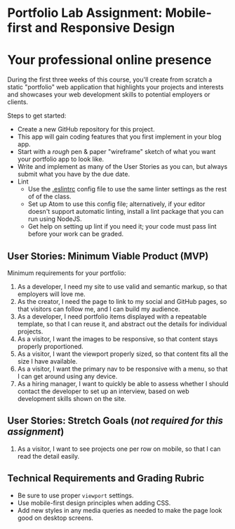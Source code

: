 # Portfolio Lab Assignment: Mobile-first and Responsive Design

# Your professional online presence
During the first three weeks of this course, you'll create from scratch a static "portfolio" web application that highlights your projects and interests and showcases your web development skills to potential employers or clients.

Steps to get started:
- Create a new GitHub repository for this project.
- This app will gain coding features that you first implement in your blog app.
- Start with a *rough* pen &amp; paper "wireframe" sketch of what you want your portfolio app to look like.
- Write and implement as many of the User Stories as you can, but always submit what you have by the due date.
- Lint
  - Use the [.eslintrc](https://github.com/codefellows-seattle-301d7/01-mobile-first/blob/master/.eslintrc) config file to use the same linter settings as the rest of of the class.
  - Set up Atom to use this config file; alternatively, if your editor doesn't support automatic linting, install a lint package that you can run using NodeJS.
  - Get help on setting up lint if you need it; your code must pass lint before your work can be graded.

## User Stories: Minimum Viable Product (MVP)
Minimum requirements for your portfolio:
1. As a developer, I need my site to use valid and semantic markup, so that employers will love me.
1. As the creator, I need the page to link to my social and GitHub pages, so that visitors can follow me, and I can build my audience.
1. As a developer, I need portfolio items displayed with a repeatable template, so that I can reuse it, and abstract out the details for individual projects.
1. As a visitor, I want the images to be responsive, so that content stays properly proportioned.
1. As a visitor, I want the viewport properly sized, so that content fits all the size I have available.
1. As a visitor, I want the primary nav to be responsive with a menu, so that I can get around using any device.
1. As a hiring manager, I want to quickly be able to assess whether I should contact the developer to set up an interview, based on web development skills shown on the site.

## User Stories: Stretch Goals (*not required for this assignment*)
1. As a visitor, I want to see projects one per row on mobile, so that I can read the detail easily.

## Technical Requirements and Grading Rubric
 - Be sure to use proper `viewport` settings.
 - Use mobile-first design principles when adding CSS.
 - Add new styles in any media queries as needed to make the page look good on desktop screens.
